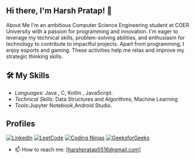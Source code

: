 ## Hi there, I'm Harsh Pratap! 👋

About Me
I'm an ambitious Computer Science Engineering student at COER University with a passion for programming and innovation. I'm eager to leverage my technical skills, problem-solving abilities, and enthusiasm for technology to contribute to impactful projects.
Apart from programming, I enjoy esports and gaming. These activities help me relax and improve my strategic thinking skills.

## 🛠 My Skills
- *Languages*: Java , C, Kotlin , JavaScript.
- *Technical Skills*: Data Structures and Algorithms, Machine Learning
- *Tools*:Jupyter Notebook,Android Studio.
 
## Profiles
[![LinkedIn](https://img.icons8.com/fluent/48/000000/linkedin.png)]((https://www.linkedin.com/in/harsh-pratap-82067024b/))
[![LeetCode](https://img.icons8.com/external-tal-revivo-shadow-tal-revivo/48/000000/external-level-up-your-coding-skills-and-quickly-land-a-job-logo-shadow-tal-revivo.png)](https://leetcode.com/u/harshdrax0516/)
[![Coding Ninjas](https://img.icons8.com/color/48/000000/ninja-head.png)](https://www.naukri.com/code360/profile/harshNoob)
[![GeeksforGeeks](https://play.google.com/store/apps/details?id=free.programming.programming&hl=en_IN)](https://www.geeksforgeeks.org/user/harshdr5tdx/)


- 📫 How to reach me: [harshpratap0516@gmail.com]
